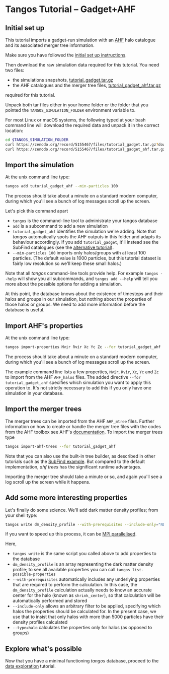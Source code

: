 Tangos Tutorial – Gadget+AHF
============================

Initial set up
--------------

This tutorial imports a gadget-run simulation with an [AHF](http://popia.ft.uam.es/AHF/Download.html)
halo catalogue and its associated merger tree information.

Make sure you have followed the [initial set up instructions](index.md).

Then download the raw simulation data
required for this tutorial. You need two files:

 - the simulations snapshots, [tutorial_gadget.tar.gz](https://zenodo.org/record/5155467/files/tutorial_gadget.tar.gz?download=1)
 - the AHF catalogues and the merger tree files, [tutorial_gadget_ahf.tar.gz](https://zenodo.org/record/5155467/files/tutorial_gadget_ahf.tar.gz?download=1)

required for this tutorial.

Unpack both tar files either in your home folder or the folder that you pointed the `TANGOS_SIMULATION_FOLDER` environment
variable to.

For most Linux or macOS systems, the following typed at your bash command line will download the required data and
unpack it in the correct location:

```bash
cd $TANGOS_SIMULATION_FOLDER
curl https://zenodo.org/record/5155467/files/tutorial_gadget.tar.gz?download=1 | tar -xz
curl https://zenodo.org/record/5155467/files/tutorial_gadget_ahf.tar.gz?download=1 | tar -xz
```

Import the simulation
---------------------

At the unix command line type:

```bash
tangos add tutorial_gadget_ahf --min-particles 100
```

The process should take about a minute on a standard modern computer, during which you'll see a bunch of log messages 
scroll up the screen.
 
 Let's pick this command apart
 
  * `tangos` is the command-line tool to administrate your tangos database
  * `add` is a subcommand to add a new simulation
  * `tutorial_gadget_ahf` identifies the simulation we're adding. Note that _tangos_ automatically spots the
    AHF outputs in this folder and adapts its behaviour accordingly. If you add `tutorial_gadget`, it'll instead
    see the SubFind catalogues (see the [alternative tutorial](first_steps_gadget+subfind.md)).
  * `--min-particles 100` imports only halos/groups with at least 100 particles. 
  (The default value is 1000 particles, but this tutorial dataset is fairly low resolution so we'll keep these small halos.)

 
Note that all _tangos_ command-line tools provide help. For example `tangos --help` will show you all subcommands, and `tangos add --help` will tell you more about the possible options for adding a simulation.
  
At this point, the database knows about the existence of timesteps and their halos and groups in our simulation, but nothing about the properties of those halos or groups. We need to add more information before the database is useful.


Import AHF's properties
---------------------------

At the unix command line type:

```bash
tangos import-properties Mvir Rvir Xc Yc Zc --for tutorial_gadget_ahf
```

The process should take about a minute on a standard modern computer, during which you'll see a bunch of log messages scroll up the screen.

The example command line lists a few properties, `Mvir`, `Rvir`, `Xc`, `Yc` and `Zc` to import from
the AHF `AHF_halos` files. The added directive
`--for tutorial_gadget_ahf` specifies which simulation you want to apply this operation to. It's not strictly
necessary to add this if you only have one simulation in your database.

Import the merger trees
-------------------------

The merger trees can be imported from the AHF `AHF_mtree` files. Further information on how to create or handle the merger tree files with 
the codes from the AHF toolbox see AHF's [documentation](http://popia.ft.uam.es/AHF/Download.html). To import the merger trees type

```bash
tangos import-ahf-trees --for tutorial_gadget_ahf
```

Note that you can also use the built-in tree builder, as described in other tutorials such as the
[SubFind example](first_steps_gadget+subfind.md). But compared to the default implementation, _ahf
trees_ has the significant runtime advantages.

Importing the merger tree should take a minute or so,  and again you'll see a log scroll
up the screen while it happens.


Add some more interesting properties
------------------------------------

Let's finally do some science. We'll add dark matter density profiles; from your shell type:
 
```bash
tangos write dm_density_profile --with-prerequisites --include-only="NDM()>5000" --type=halo --for tutorial_gadget_ahf
```

If you want to speed up this process, it can be [MPI parallelised](mpi.md).

Here,
 * `tangos write` is the same script you called above to add properties to the database
 * `dm_density_profile` is an array representing the dark matter density profile; to see all available properties
   you can call `tangos list-possible-properties`
 * `--with-prerequisites` automatically includes  any underlying properties that are required to perform the calculation. In this case,
   the `dm_density_profile` calculation actually needs to know an accurate center for the halo (known as `shrink_center`),
   so that calculation will be automatically performed and stored
 * `--include-only` allows an arbitrary filter to be applied, specifying which halos the properties should be calculated
   for. In the present case, we use that to insist that only halos with more than 5000 particles have their density profiles
   calculated
 * `--type=halo` calculates the properties only for halos (as opposed to groups)
 
 
 
Explore what's possible
-----------------------
 
Now that you have a minimal functioning _tangos_ database, proceed to the [data exploration](data_exploration.md) tutorial.